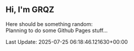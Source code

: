 ## Hi, I'm GRQZ
Here should be something random:  
Planning to do some Github Pages stuff...


Last Update: 2025-07-25 06:18:46.121630+00:00
